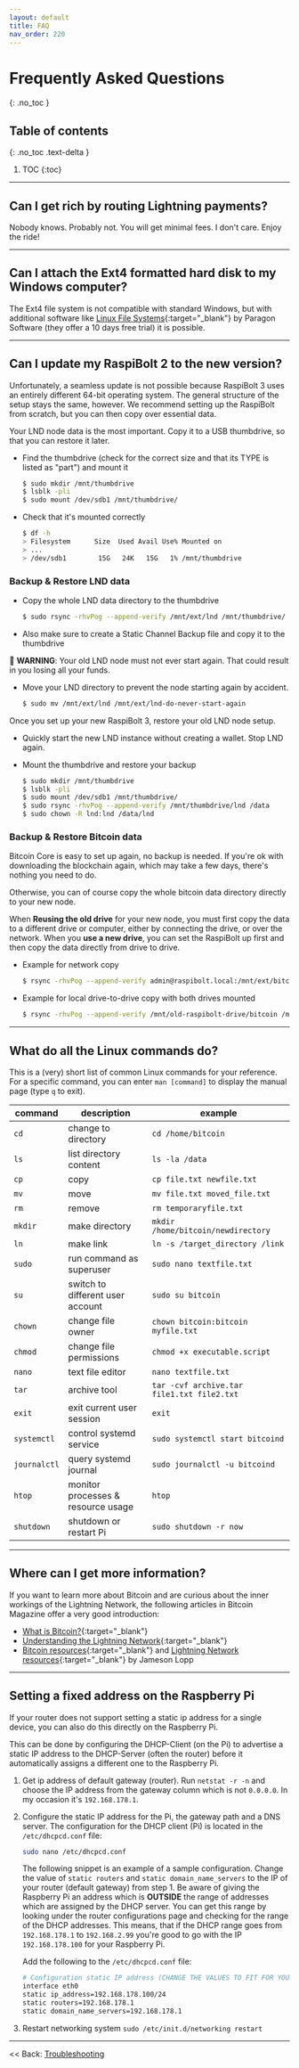 ```yaml
---
layout: default
title: FAQ
nav_order: 220
---
```


# Frequently Asked Questions

{: .no_toc }

## Table of contents

{: .no_toc .text-delta }

1. TOC
{:toc}

---

## Can I get rich by routing Lightning payments?

Nobody knows.
Probably not.
You will get minimal fees.
I don't care.
Enjoy the ride!

---

## Can I attach the Ext4 formatted hard disk to my Windows computer?

The Ext4 file system is not compatible with standard Windows, but with additional software like  [Linux File Systems](https://www.paragon-software.com/home/linuxfs-windows/#faq){:target="_blank"} by Paragon Software (they offer a 10 days free trial) it is possible.

---

## Can I update my RaspiBolt 2 to the new version?

Unfortunately, a seamless update is not possible because RaspiBolt 3 uses an entirely different 64-bit operating system.
The general structure of the setup stays the same, however.
We recommend setting up the RaspiBolt from scratch, but you can then copy over essential data.

Your LND node data is the most important.
Copy it to a USB thumbdrive, so that you can restore it later.

* Find the thumbdrive (check for the correct size and that its TYPE is listed as "part") and mount it

   ```sh
   $ sudo mkdir /mnt/thumbdrive
   $ lsblk -pli
   $ sudo mount /dev/sdb1 /mnt/thumbdrive/
   ```

* Check that it's mounted correctly

   ```sh
   $ df -h
   > Filesystem      Size  Used Avail Use% Mounted on
   > ...
   > /dev/sdb1        15G   24K   15G   1% /mnt/thumbdrive
   ```

### Backup & Restore LND data

* Copy the whole LND data directory to the thumbdrive

  ```sh
  $ sudo rsync -rhvPog --append-verify /mnt/ext/lnd /mnt/thumbdrive/
  ```

* Also make sure to create a Static Channel Backup file and copy it to the thumbdrive

🚨 **WARNING**: Your old LND node must not ever start again.
That could result in you losing all your funds.

* Move your LND directory to prevent the node starting again by accident.

  ```sh
  $ sudo mv /mnt/ext/lnd /mnt/ext/lnd-do-never-start-again
  ```

Once you set up your new RaspiBolt 3, restore your old LND node setup.

* Quickly start the new LND instance without creating a wallet.
  Stop LND again.

* Mount the thumbdrive and restore your backup

  ```sh
  $ sudo mkdir /mnt/thumbdrive
  $ lsblk -pli
  $ sudo mount /dev/sdb1 /mnt/thumbdrive/
  $ sudo rsync -rhvPog --append-verify /mnt/thumbdrive/lnd /data
  $ sudo chown -R lnd:lnd /data/lnd
  ```

### Backup & Restore Bitcoin data

Bitcoin Core is easy to set up again, no backup is needed.
If you're ok with downloading the blockchain again, which may take a few days, there's nothing you need to do.

Otherwise, you can of course copy the whole bitcoin data directory directly to your new node.

When **Reusing the old drive** for your new node, you must first copy the data to a different drive or computer, either by connecting the drive, or over the network. When you **use a new drive**, you can set the RaspiBolt up first and then copy the data directly from drive to drive.

* Example for network copy

    ```sh
    $ rsync -rhvPog --append-verify admin@raspibolt.local:/mnt/ext/bitcoin /your-local-directory
    ```

* Example for local drive-to-drive copy with both drives mounted

    ```sh
    $ rsync -rhvPog --append-verify /mnt/old-raspibolt-drive/bitcoin /mnt/raspibolt-v3-drive/data
    ```

---

## What do all the Linux commands do?

This is a (very) short list of common Linux commands for your reference.
For a specific command, you can enter `man [command]` to display the manual page (type `q` to exit).

| command | description | example |
| -- | -- | -- |
| `cd` | change to directory | `cd /home/bitcoin` |
| `ls` | list directory content | `ls -la /data` |
| `cp` | copy | `cp file.txt newfile.txt` |
| `mv` | move | `mv file.txt moved_file.txt`
| `rm` | remove | `rm temporaryfile.txt`
| `mkdir` | make directory | `mkdir /home/bitcoin/newdirectory`
| `ln` | make link | `ln -s /target_directory /link`
| `sudo` | run command as superuser | `sudo nano textfile.txt`
| `su` | switch to different user account | `sudo su bitcoin`
| `chown` | change file owner  | `chown bitcoin:bitcoin myfile.txt`
| `chmod` | change file permissions | `chmod +x executable.script`
| `nano` | text file editor | `nano textfile.txt`
| `tar` | archive tool | `tar -cvf archive.tar file1.txt file2.txt`
| `exit` | exit current user session | `exit`
| `systemctl` | control systemd service | `sudo systemctl start bitcoind`
| `journalctl` | query systemd journal | `sudo journalctl -u bitcoind`
| `htop` | monitor processes & resource usage | `htop`
| `shutdown` | shutdown or restart Pi | `sudo shutdown -r now`

---

## Where can I get more information?

If you want to learn more about Bitcoin and are curious about the inner workings of the Lightning Network, the following articles in Bitcoin Magazine offer a very good introduction:

* [What is Bitcoin?](https://bitcoinmagazine.com/guides/what-bitcoin){:target="_blank"}
* [Understanding the Lightning Network](https://bitcoinmagazine.com/articles/understanding-the-lightning-network-part-building-a-bidirectional-payment-channel-1464710791/){:target="_blank"}
* [Bitcoin resources](https://www.lopp.net/bitcoin-information.html){:target="_blank"} and [Lightning Network resources](https://www.lopp.net/lightning-information.html){:target="_blank"} by Jameson Lopp

---

## Setting a fixed address on the Raspberry Pi

If your router does not support setting a static ip address for a single device, you can also do this directly on the Raspberry Pi.

This can be done by configuring the DHCP-Client (on the Pi) to advertise a static IP address to the DHCP-Server (often the router) before it automatically assigns a different one to the Raspberry Pi.

1. Get ip address of default gateway (router).
   Run `netstat -r -n` and choose the IP address from the gateway column which is not `0.0.0.0`. In my occasion it's `192.168.178.1`.

2. Configure the static IP address for the Pi, the gateway path and a DNS server.
   The configuration for the DHCP client (Pi) is located in the `/etc/dhcpcd.conf` file:

   ```sh
   sudo nano /etc/dhcpcd.conf
   ```

   The following snippet is an example of a sample configuration. Change the value of `static routers` and `static domain_name_servers` to the IP of your router (default gateway) from step 1. Be aware of giving the Raspberry Pi an address which is **OUTSIDE** the range of addresses which are assigned by the DHCP server. You can get this range by looking under the router configurations page and checking for the range of the DHCP addresses. This means, that if the DHCP range goes from `192.168.178.1` to `192.168.2.99` you're good to go with the IP `192.168.178.100` for your Raspberry Pi.

   Add the following to the `/etc/dhcpcd.conf` file:

   ```sh
   # Configuration static IP address (CHANGE THE VALUES TO FIT FOR YOUR NETWORK)
   interface eth0
   static ip_address=192.168.178.100/24
   static routers=192.168.178.1
   static domain_name_servers=192.168.178.1
   ```

3. Restart networking system
  `sudo /etc/init.d/networking restart`

---

<< Back: [Troubleshooting](troubleshooting.md)
